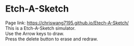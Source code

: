   # Etch-A-Sketch #
  Page link: https://chriswang7195.github.io/Etech-A-Sketch/<br />
  This is a Etch-A-Sketch simulator.<br />
  Use the Arrow keys to draw.<br />
  Press the delete button to erase and redraw.<br />
